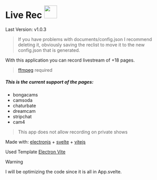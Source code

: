 
# Live Rec <img src="https://github.com/user-attachments/assets/2978fd6b-6846-4ebb-9eb6-6e2b5386fd10" width="40"/>

Last Version: v1.0.3

>If you have problems with documents/config.json I recommend deleting it, obviously saving the reclist to move it to the new config.json that is generated.

With this application you can record livestream of +18 pages. 

> [ffmpeg](https://github.com/BtbN/FFmpeg-Builds/releases) required

##### This is the current support of the pages:

* bongacams
* camsoda
* chaturbate
* dreamcam
* stripchat
* cam4

> This app does not allow recording on private shows

Made with: [electronjs](https://electronjs.org/) + [svelte](https://svelte.dev/) + [vitejs](https://vitejs.dev/)

Used Template [Electron Vite](https://electron-vite.org/)

> [!WARNING]
> I will be optimizing the code since it is all in App.svelte.

